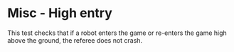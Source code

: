 # Misc - High entry

This test checks that if a robot enters the game or re-enters the game high
above the ground, the referee does not crash.
